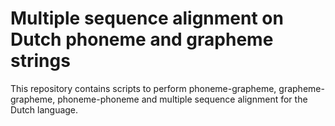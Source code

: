# Multiple sequence alignment on Dutch phoneme and grapheme strings
This repository contains scripts to perform phoneme-grapheme, grapheme-grapheme, phoneme-phoneme and multiple sequence alignment for the Dutch language.
